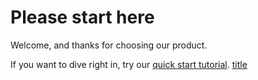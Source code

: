 # Please start here

Welcome, and thanks for choosing our product.

If you want to dive right in, try our [quick start tutorial](./). 
	[title](https://github.com/sportellimike/portfolio/blob/main/folder/PID-ball-robot.pdf)

